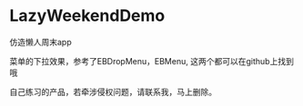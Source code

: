 # LazyWeekendDemo
仿造懒人周末app

菜单的下拉效果，参考了EBDropMenu，EBMenu, 这两个都可以在github上找到哦

自己练习的产品，若牵涉侵权问题，请联系我，马上删除。
